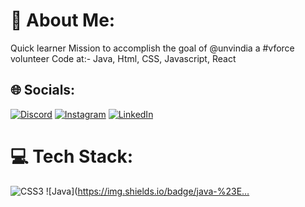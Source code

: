 # 💫 About Me:
Quick learner Mission to accomplish the goal of @unvindia a #vforce volunteer Code at:- Java, Html, CSS, Javascript, React


## 🌐 Socials:
[![Discord](https://img.shields.io/badge/Discord-%237289DA.svg?logo=discord&logoColor=white)](https://discord.gg/https://discord.gg/WnfPXprU) [![Instagram](https://img.shields.io/badge/Instagram-%23E4405F.svg?logo=Instagram&logoColor=white)](https://instagram.com/_day_drifter_) [![LinkedIn](https://img.shields.io/badge/LinkedIn-%230077B5.svg?logo=linkedin&logoColor=white)](https://linkedin.com/in/https://www.linkedin.com/in/driftcoder2409/) 

# 💻 Tech Stack:
![CSS3](https://img.shields.io/badge/css3-%231572B6.svg?style=for-the-badge&logo=css3&logoColor=white) ![Java](https://img.shields.io/badge/java-%23E…
